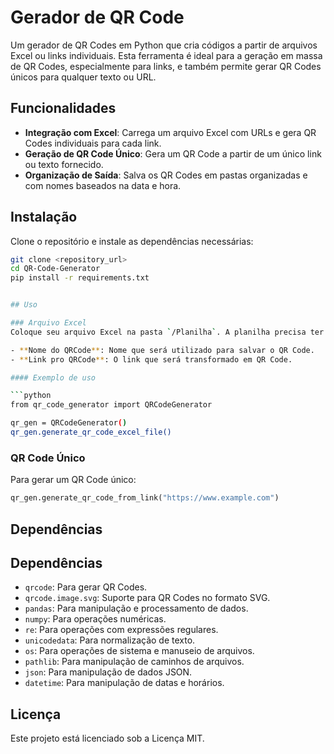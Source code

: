 # Gerador de QR Code

Um gerador de QR Codes em Python que cria códigos a partir de arquivos Excel ou links individuais. Esta ferramenta é ideal para a geração em massa de QR Codes, especialmente para links, e também permite gerar QR Codes únicos para qualquer texto ou URL.

## Funcionalidades

- **Integração com Excel**: Carrega um arquivo Excel com URLs e gera QR Codes individuais para cada link.
- **Geração de QR Code Único**: Gera um QR Code a partir de um único link ou texto fornecido.
- **Organização de Saída**: Salva os QR Codes em pastas organizadas e com nomes baseados na data e hora.

## Instalação

Clone o repositório e instale as dependências necessárias:

```bash
git clone <repository_url>
cd QR-Code-Generator
pip install -r requirements.txt


## Uso

### Arquivo Excel
Coloque seu arquivo Excel na pasta `/Planilha`. A planilha precisa ter pelo menos duas colunas com os nomes exatos:

- **Nome do QRCode**: Nome que será utilizado para salvar o QR Code.
- **Link pro QRCode**: O link que será transformado em QR Code.

#### Exemplo de uso

```python
from qr_code_generator import QRCodeGenerator

qr_gen = QRCodeGenerator()
qr_gen.generate_qr_code_excel_file()
```

### QR Code Único

Para gerar um QR Code único:

```python
qr_gen.generate_qr_code_from_link("https://www.example.com")
```

## Dependências

## Dependências

- `qrcode`: Para gerar QR Codes.
- `qrcode.image.svg`: Suporte para QR Codes no formato SVG.
- `pandas`: Para manipulação e processamento de dados.
- `numpy`: Para operações numéricas.
- `re`: Para operações com expressões regulares.
- `unicodedata`: Para normalização de texto.
- `os`: Para operações de sistema e manuseio de arquivos.
- `pathlib`: Para manipulação de caminhos de arquivos.
- `json`: Para manipulação de dados JSON.
- `datetime`: Para manipulação de datas e horários.

## Licença

Este projeto está licenciado sob a Licença MIT.
```
